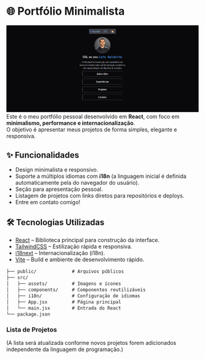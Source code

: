 # 🌐 Portfólio Minimalista
![Portifólio Caio Balduino](image.png)
Este é o meu portfólio pessoal desenvolvido em **React**, com foco em **minimalismo, performance e internacionalização**.  
O objetivo é apresentar meus projetos de forma simples, elegante e responsiva.

## ✨ Funcionalidades
- Design minimalista e responsivo.
- Suporte a múltiplos idiomas com **i18n** (a linguagem inicial é definida automaticamente pela do navegador do usuário).
- Seção para apresentação pessoal.
- Listagem de projetos com links diretos para repositórios e deploys.
- Entre em contato comigo!

## 🛠️ Tecnologias Utilizadas
- [React](https://react.dev/) – Biblioteca principal para construção da interface.
- [TailwindCSS](https://tailwindcss.com/) – Estilização rápida e responsiva.
- [i18next](https://www.i18next.com/) – Internacionalização (i18n).
- [Vite](https://vitejs.dev/) – Build e ambiente de desenvolvimento rápido.

```plaintext
├── public/             # Arquivos públicos
├── src/
│   ├── assets/         # Imagens e ícones
│   ├── components/     # Componentes reutilizáveis
│   ├── i18n/           # Configuração de idiomas
│   ├── App.jsx         # Página principal
│   └── main.jsx        # Entrada do React
└── package.json
```

### Lista de Projetos
(A lista será atualizada conforme novos projetos forem adicionados independente da linguagem de programação.)